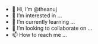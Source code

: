 - 👋 Hi, I’m @theanuj
- 👀 I’m interested in ...
- 🌱 I’m currently learning ...
- 💞️ I’m looking to collaborate on ...
- 📫 How to reach me ...

<!---
theanuj/theanuj is a ✨ special ✨ repository because its `README.md` (this file) appears on your GitHub profile.
You can click the Preview link to take a look at your changes.
--->

